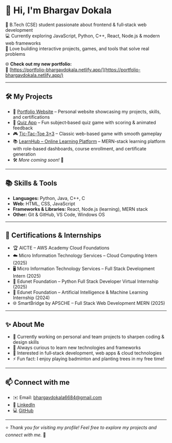 # 👋 Hi, I'm Bhargav Dokala

🌱 B.Tech (CSE) student passionate about frontend & full‑stack web development  
💻 Currently exploring JavaScript, Python, C++, React, Node.js & modern web frameworks  
🚀 Love building interactive projects, games, and tools that solve real problems

🌐 **Check out my new portfolio:**  
🔗 [https://portfolio-bhargavdokala.netlify.app/](https://portfolio-bhargavdokala.netlify.app/)

---

## 🛠 My Projects
- 🎨 [Portfolio Website](https://portfolio-bhargavdokala.netlify.app/) – Personal website showcasing my projects, skills, and certifications
- 🎉 [Quiz App](https://quiz-app-b.netlify.app/) – Fun subject‑based quiz game with scoring & animated feedback
- 🎮 [Tic-Tac-Toe 3×3](https://tic-tac-toe-3x3-b.netlify.app/) – Classic web-based game with smooth gameplay
- 📚 [LearnHub – Online Learning Platform](https://learnhubrce.vercel.app/) – MERN-stack learning platform with role-based dashboards, course enrollment, and certificate generation
- 🛠 *More coming soon!* 🚀

---

## 📚 Skills & Tools
- **Languages:** Python, Java, C++, C
- **Web:** HTML, CSS, JavaScript
- **Frameworks & Libraries:** React, Node.js (learning), MERN stack
- **Other:** Git & GitHub, VS Code, Windows OS

---

## 🏅 Certifications & Internships
- 🏆 AICTE – AWS Academy Cloud Foundations
- ☁️ Micro Information Technology Services – Cloud Computing Intern (2025)
- 🖥️ Micro Information Technology Services – Full Stack Development Intern (2025)
- 🐍 Edunet Foundation – Python Full Stack Developer Virtual Internship (2025)
- 🤖 Edunet Foundation – Artificial Intelligence & Machine Learning Internship (2024)
- 🌐 SmartBridge by APSCHE – Full Stack Web Development MERN (2025)

---

## ✨ About Me
- 🔭 Currently working on personal and team projects to sharpen coding & design skills
- 🌱 Always curious to learn new technologies and frameworks
- 🎯 Interested in full‑stack development, web apps & cloud technologies
- ⚡ Fun fact: I enjoy playing badminton and planting trees in my free time!

---

## 📫 Connect with me
- ✉️ Email: bhargavdokala6684@gmail.com
- 🔗 [LinkedIn](https://www.linkedin.com/in/bhargav-dokala-b2909b27b)
- 💻 [GitHub](https://github.com/bhargavdokala-ui)

---

⭐ *Thank you for visiting my profile! Feel free to explore my projects and connect with me.* 🌟
